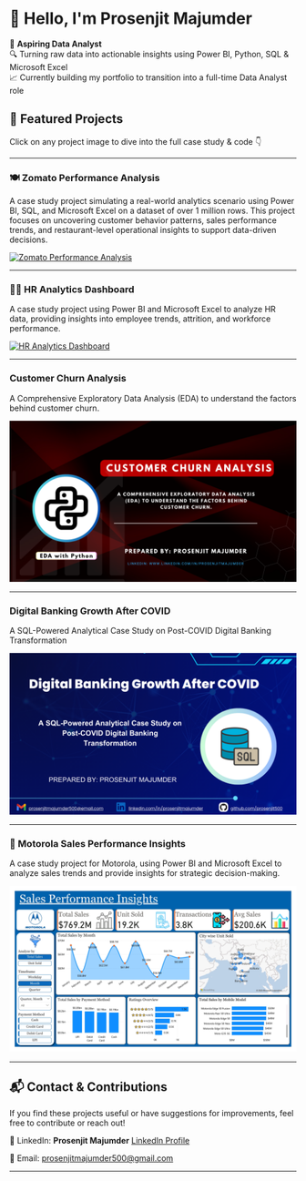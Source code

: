 # 👋 Hello, I'm Prosenjit Majumder

🎯 **Aspiring Data Analyst**  
🔍 Turning raw data into actionable insights using Power BI, Python, SQL & Microsoft Excel  
📈 Currently building my portfolio to transition into a full-time Data Analyst role



## 🧠 Featured Projects

Click on any project image to dive into the full case study & code 👇

---

### 🍽️ Zomato Performance Analysis  
A case study project simulating a real-world analytics scenario using Power BI, SQL, and Microsoft Excel on a dataset of over 1 million rows. This project focuses on uncovering customer behavior patterns, sales performance trends, and restaurant-level operational insights to support data-driven decisions.

[![Zomato Performance Analysis](https://github.com/prosenjit500/Zomato_Performance_Analysis/blob/main/Dashboard/Zomato%20Performance%20Analysis.PNG)](https://github.com/prosenjit500/Zomato_Performance_Analysis)

---

### 🧑‍💼 HR Analytics Dashboard  
A case study project using Power BI and Microsoft Excel to analyze HR data, providing insights into employee trends, attrition, and workforce performance.

[![HR Analytics Dashboard](https://github.com/prosenjit500/HR-Analytics-Dashboard/blob/main/HR%20Analytics%20Dashboard.jpg)](https://github.com/prosenjit500/HR-Analytics-Dashboard)

---

### Customer Churn Analysis
A Comprehensive Exploratory Data Analysis (EDA) to understand the factors behind customer churn.

[![Customer Churn Analysis ](https://github.com/prosenjit500/Customer_Churn_Analysis/blob/main/Customer%20Churn%20Analysis.png)](https://github.com/prosenjit500/Customer_Churn_Analysis)

---

### Digital Banking Growth After COVID
A SQL-Powered Analytical Case Study on Post-COVID Digital Banking Transformation

[![Motorola Sales Performance Insights](https://github.com/prosenjit500/SQL-Digital-Banking-Post-COVID/blob/main/Digital%20Banking%20Growth%20After%20COVID.png)](https://github.com/prosenjit500/SQL-Digital-Banking-Post-COVID)

---

### 📱 Motorola Sales Performance Insights  
A case study project for Motorola, using Power BI and Microsoft Excel to analyze sales trends and provide insights for strategic decision-making.

[![Motorola Sales Performance Insights](https://github.com/prosenjit500/Motorola_Sales-_Performance-_Insights/blob/main/Motorola%20Sales%20Performance%20Insights%20Dashboard.jpg)](https://github.com/prosenjit500/Motorola_Sales-_Performance-_Insights)

---


## 📬 Contact & Contributions  
If you find these projects useful or have suggestions for improvements, feel free to contribute or reach out!

🔗 LinkedIn: **Prosenjit Majumder** [LinkedIn Profile](https://www.linkedin.com/in/prosenjitmajumder) 

📧 Email: prosenjitmajumder500@gmail.com


---
